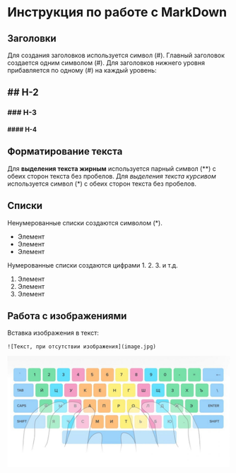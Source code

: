 # Инструкция по работе с MarkDown

## Заголовки
Для создания заголовков используется символ (#). Главный заголовок создается одним символом (#). Для заголовков нижнего уровня прибавляется по одному (#) на каждый уровень:  
## ## H-2
###  ### H-3
#### #### H-4

## Форматирование текста
Для **выделения текста жирным** используется парный символ (**) с обеих сторон текста без пробелов. 
Для *выделения текста курсивом* используется символ (*) с обеих сторон текста без пробелов.

## Списки
Ненумерованные списки создаются символом (*).
* Элемент
* Элемент
* Элемент

Нумерованные списки создаются цифрами 1. 2. 3. и т.д.
1. Элемент
2. Элемент
3. Элемент

## Работа с изображениями
Вставка изображения в текст:

    ![Текст, при отсутствии изображения](image.jpg)

![Схема раскладки пальцев на клавиатуре](slepaya-pechat.jpg)